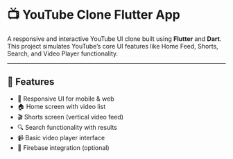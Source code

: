 # 📺 YouTube Clone Flutter App

A responsive and interactive YouTube UI clone built using **Flutter** and **Dart**. This project simulates YouTube’s core UI features like Home Feed, Shorts, Search, and Video Player functionality.

---

## 🚀 Features

- 📱 Responsive UI for mobile & web
- 🏠 Home screen with video list
- 🎬 Shorts screen (vertical video feed)
- 🔍 Search functionality with results
- 📹 Basic video player interface
- 💾 Firebase integration (optional)




